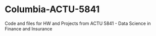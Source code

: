 # Columbia-ACTU-5841
Code and files for HW and Projects from ACTU 5841 - Data Science in Finance and Insurance
